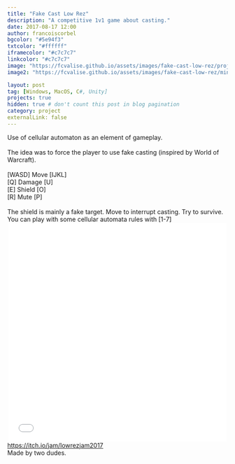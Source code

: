```yaml
---
title: "Fake Cast Low Rez"
description: "A competitive 1v1 game about casting."
date: 2017-08-17 12:00
author: francoiscorbel
bgcolor: "#5e94f3"
txtcolor: "#ffffff"
iframecolor: "#c7c7c7"
linkcolor: "#c7c7c7"
image: "https://fcvalise.github.io/assets/images/fake-cast-low-rez/project.gif"
image2: "https://fcvalise.github.io/assets/images/fake-cast-low-rez/miniature.png"

layout: post
tag: [Windows, MacOS, C#, Unity]
projects: true
hidden: true # don't count this post in blog pagination
category: project
externalLink: false
---
```

<div class="text general-margin">
Use of cellular automaton as an element of gameplay.<br><br>
The idea was to force the player to use fake casting (inspired by World of Warcraft).<br>
<br>
[WASD] Move [IJKL]<br>
[Q] Damage [U]<br>
[E] Shield [O]<br>
[R] Mute [P]<br>
<br>
The shield is mainly a fake target. Move to interrupt casting. Try to survive.<br>
You can play with some cellular automata rules with [1-7]
</div>

<div class="general-margin">
    <div style="text-align:center;width:100%;">
        <iframe style="width:500px;" src="//v6p9d9t4.ssl.hwcdn.net/html/568550/FakeCastLowResWebGL/index.html" width="500" height="500" scrolling="no" frameborder="0"></iframe>
    </div>
</div>

<div class="general-margin">
    <a href="https://itch.io/jam/lowrezjam2017">https://itch.io/jam/lowrezjam2017</a>
</div>

<div class="text general-margin">Made by two dudes.</div>

